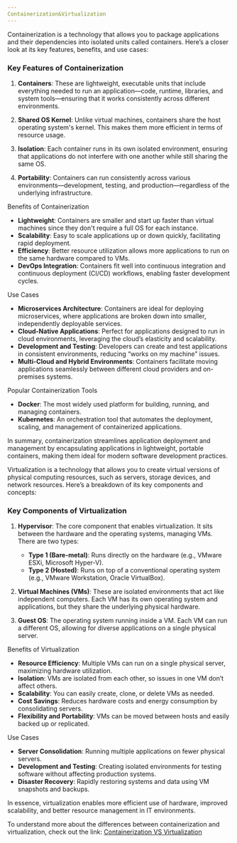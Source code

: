 ```yaml
---
Containerization&Virtualization
---
```

Containerization is a technology that allows you to package applications and their dependencies into isolated units called containers. Here’s a closer look at its key features, benefits, and use cases:

### Key Features of Containerization

1. **Containers**: These are lightweight, executable units that include everything needed to run an application—code, runtime, libraries, and system tools—ensuring that it works consistently across different environments.

2. **Shared OS Kernel**: Unlike virtual machines, containers share the host operating system's kernel. This makes them more efficient in terms of resource usage.

3. **Isolation**: Each container runs in its own isolated environment, ensuring that applications do not interfere with one another while still sharing the same OS.

4. **Portability**: Containers can run consistently across various environments—development, testing, and production—regardless of the underlying infrastructure.

 Benefits of Containerization

- **Lightweight**: Containers are smaller and start up faster than virtual machines since they don't require a full OS for each instance.
- **Scalability**: Easy to scale applications up or down quickly, facilitating rapid deployment.
- **Efficiency**: Better resource utilization allows more applications to run on the same hardware compared to VMs.
- **DevOps Integration**: Containers fit well into continuous integration and continuous deployment (CI/CD) workflows, enabling faster development cycles.

 Use Cases

- **Microservices Architecture**: Containers are ideal for deploying microservices, where applications are broken down into smaller, independently deployable services.
- **Cloud-Native Applications**: Perfect for applications designed to run in cloud environments, leveraging the cloud’s elasticity and scalability.
- **Development and Testing**: Developers can create and test applications in consistent environments, reducing “works on my machine” issues.
- **Multi-Cloud and Hybrid Environments**: Containers facilitate moving applications seamlessly between different cloud providers and on-premises systems.

 Popular Containerization Tools

- **Docker**: The most widely used platform for building, running, and managing containers.
- **Kubernetes**: An orchestration tool that automates the deployment, scaling, and management of containerized applications.

In summary, containerization streamlines application deployment and management by encapsulating applications in lightweight, portable containers, making them ideal for modern software development practices.


Virtualization is a technology that allows you to create virtual versions of physical computing resources, such as servers, storage devices, and network resources. Here’s a breakdown of its key components and concepts:

### Key Components of Virtualization

1. **Hypervisor**: The core component that enables virtualization. It sits between the hardware and the operating systems, managing VMs. There are two types:
   - **Type 1 (Bare-metal)**: Runs directly on the hardware (e.g., VMware ESXi, Microsoft Hyper-V).
   - **Type 2 (Hosted)**: Runs on top of a conventional operating system (e.g., VMware Workstation, Oracle VirtualBox).

2. **Virtual Machines (VMs)**: These are isolated environments that act like independent computers. Each VM has its own operating system and applications, but they share the underlying physical hardware.

3. **Guest OS**: The operating system running inside a VM. Each VM can run a different OS, allowing for diverse applications on a single physical server.

Benefits of Virtualization

- **Resource Efficiency**: Multiple VMs can run on a single physical server, maximizing hardware utilization.
- **Isolation**: VMs are isolated from each other, so issues in one VM don’t affect others.
- **Scalability**: You can easily create, clone, or delete VMs as needed.
- **Cost Savings**: Reduces hardware costs and energy consumption by consolidating servers.
- **Flexibility and Portability**: VMs can be moved between hosts and easily backed up or replicated.

 Use Cases

- **Server Consolidation**: Running multiple applications on fewer physical servers.
- **Development and Testing**: Creating isolated environments for testing software without affecting production systems.
- **Disaster Recovery**: Rapidly restoring systems and data using VM snapshots and backups.

In essence, virtualization enables more efficient use of hardware, improved scalability, and better resource management in IT environments.

To understand more about the differences between containerization and virtualization, check out the link:
[Containerization VS Virtualization](https://github.com/NicholasMelito/IS373/wiki/The-Differences-Between-Containerization-&-Virtualization)
